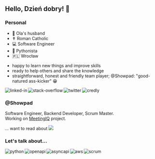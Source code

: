 ## Hello, Dzień dobry! 👋

### Personal

 - 💍 Ola's husband 
 - ✝️ Roman Catholic
 - 💻 Software Engineer
 - 🐍 Pythonista 
 - 🇵🇱 Wrocław

+ happy to learn new things and improve skills
+ ready to help others and share the knowledge
+ straightforward, honest and friendly team player; @Showpad: "good-natured ass-kicker" 😁

[<img align="left" alt="linked-in" src="https://img.shields.io/badge/linkedin-%230077B5.svg?&style=for-the-badge&logo=linkedin&logoColor=white" />](https://www.linkedin.com/in/tomaszzieba71/) [<img align="left" alt="stack-overflow" src="https://img.shields.io/badge/stack%20overflow-FE7A16?logo=stack-overflow&logoColor=white&style=for-the-badge" />](https://stackoverflow.com/users/3081328/hunter-71) [<img align="left" alt="twitter" src="https://img.shields.io/badge/twitter-%231DA1F2.svg?&style=for-the-badge&logo=twitter&logoColor=white" />](https://twitter.com/TomaszZieba71) [<img align="left" alt="credly" src="https://img.shields.io/badge/credly%20-%2320232a.svg?&style=for-the-badge&logo=credly&color=ff6b00" />](https://www.credly.com/users/tomasz-zieba.e3f19071/badges)<br>  

### @Showpad

Software Engineer, Backend Developer, Scrum Master.  
Working on [MeetingIQ](https://www.showpad.com/product/conversation-intelligence/) project.

... want to read about [<img src="https://img.shields.io/badge/Showpad-%230077B5.svg?&style=flat-square&logo=showpad&color=darkslateblue">](https://www.showpad.com/company/about-us/culture/wroclaw/)

### Let's talk about...

[<img align="left" alt="python" src="https://img.shields.io/badge/python%20-%2320232a.svg?&style=for-the-badge&logo=python&logoColor=blue&color=white&labelColor=yellow"/>](https://www.python.org/dev/peps/pep-0020/) [<img align="left" alt="openapi" src="https://img.shields.io/badge/OpenAPI%20-%2320232a.svg?&style=for-the-badge&logo=swagger&logoColor=black&color=#85ea2e"/>](https://swagger.io/specification/)  [<img align="left" alt="asyncapi" src="https://img.shields.io/badge/ASYNCAPI%20-%2320232a.svg?&style=for-the-badge&logo=swagger&logoColor=white&color=darkcyan"/>](https://www.asyncapi.com/) [<img align="left" alt="aws" src="https://img.shields.io/badge/Amazon%20AWS-%23232F3E?logo=amazon-aws&logoColor=white&style=for-the-badge"/>](https://explore.skillbuilder.aws/learn) [<img align="left" alt="scrum" src="https://img.shields.io/badge/scrum.org%20-%2320232a.svg?&style=for-the-badge&color=darkslategray"/>](https://www.scrum.org/resources/scrum-guide)

